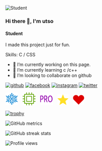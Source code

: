 ![Student](https://scontent.fdac5-2.fna.fbcdn.net/v/t39.30808-6/283554777_776056240225783_1925175796070382746_n.jpg?_nc_cat=103&ccb=1-7&_nc_sid=174925&_nc_eui2=AeFv813moT_GJevVP5Vr0yxCDwh0zimCCsUPCHTOKYIKxRvwQkivrq2KLdY68bhxpbaPqBguGOhsbqbVplDGD0w3&_nc_ohc=Ra1JRYM_pRUAX_kXoqz&_nc_ht=scontent.fdac5-2.fna&oh=00_AfA4awwTl2qbL-NIqrjq3rEY4UNJMFdLeDRZeDhsifjoCA&oe=63C06E62)

### Hi there 👋, I'm utso
#### Student


I made this project just for fun.

Skills: C / CSS

- 🔭 I’m currently working on this page. 
- 🌱 I’m currently learning c /c++ 
- 👯 I’m looking to collaborate on github 


[<img src='https://cdn.jsdelivr.net/npm/simple-icons@3.0.1/icons/github.svg' alt='github' height='40'>](https://github.com/utso185-h)  [<img src='https://cdn.jsdelivr.net/npm/simple-icons@3.0.1/icons/facebook.svg' alt='facebook' height='40'>](https://www.facebook.com/killersbilla)  [<img src='https://cdn.jsdelivr.net/npm/simple-icons@3.0.1/icons/instagram.svg' alt='instagram' height='40'>](https://www.instagram.com/utso185-h/)  [<img src='https://cdn.jsdelivr.net/npm/simple-icons@3.0.1/icons/twitter.svg' alt='twitter' height='40'>](https://twitter.com/roy8_utso)  

<a href='https://archiveprogram.github.com/'><img src='https://raw.githubusercontent.com/acervenky/animated-github-badges/master/assets/acbadge.gif' width='40' height='40'></a> <a href='https://docs.github.com/en/developers'><img src='https://raw.githubusercontent.com/acervenky/animated-github-badges/master/assets/devbadge.gif' width='40' height='40'></a> <a href='https://github.com/pricing'><img src='https://raw.githubusercontent.com/acervenky/animated-github-badges/master/assets/pro.gif' width='40' height='40'></a> <a href='https://stars.github.com/'><img src='https://raw.githubusercontent.com/acervenky/animated-github-badges/master/assets/starbadge.gif' width='35' height='35'></a> <a href='https://docs.github.com/en/github/supporting-the-open-source-community-with-github-sponsors'><img src='https://raw.githubusercontent.com/acervenky/animated-github-badges/master/assets/sponsorbadge.gif' width='35' height='35'></a> 

[![trophy](https://github-profile-trophy.vercel.app/?username=utso185-h)](https://github.com/ryo-ma/github-profile-trophy)

![GitHub metrics](https://metrics.lecoq.io/utso185-h)  

![GitHub streak stats](https://streak-stats.demolab.com/?user=utso185-h)  

![Profile views](https://gpvc.arturio.dev/utso185-h)  
